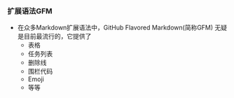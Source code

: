 
### 扩展语法GFM

* 在众多Markdown扩展语法中，GitHub Flavored Markdown(简称GFM) 无疑是目前最流行的，它提供了
  * 表格
  * 任务列表
  * 删除线
  * 围栏代码
  * Emoji
  * 等等
  